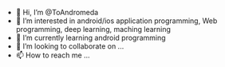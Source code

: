 - 👋 Hi, I’m @ToAndromeda
- 👀 I’m interested in android/ios application programming, Web programming, deep learning, maching learning
- 🌱 I’m currently learning android programming
- 💞️ I’m looking to collaborate on ...
- 📫 How to reach me ...

<!---
ToAndromeda/ToAndromeda is a ✨ special ✨ repository because its `README.md` (this file) appears on your GitHub profile.
You can click the Preview link to take a look at your changes.
--->
